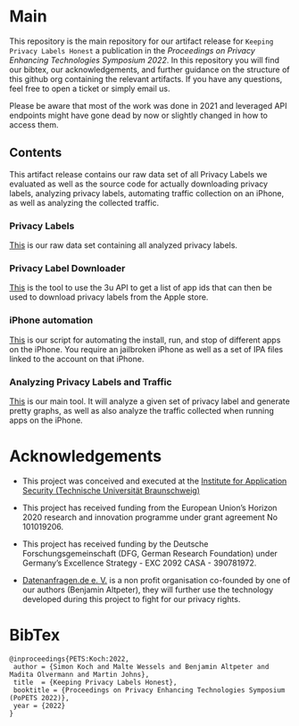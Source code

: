 # Main

This repository is the main repository for our artifact release for `Keeping Privacy Labels Honest` a publication in the *Proceedings on Privacy Enhancing Technologies Symposium 2022*.
In this repository you will find our bibtex, our acknowledgements, and further guidance on the structure of this github org containing the relevant artifacts. 
If you have any questions, feel free to open a ticket or simply email us.

Please be aware that most of the work was done in 2021 and leveraged API endpoints might have gone dead by now or slightly changed in how to access them. 

## Contents

This artifact release contains our raw data set of all Privacy Labels we evaluated as well as the source code for actually downloading privacy labels, analyzing privacy labels, automating traffic collection on an iPhone, as well as analyzing the collected traffic.

### Privacy Labels

[This](https://github.com/Keeping-Privacy-Labels-Honest/privacyLabels) is our raw data set containing all analyzed privacy labels.

### Privacy Label Downloader

[This](https://github.com/Keeping-Privacy-Labels-Honest/IndiaPaleAle) is the tool to use the 3u API to get a list of app ids that can then be used to download privacy labels from the Apple store.

### iPhone automation

[This](https://github.com/Keeping-Privacy-Labels-Honest/ios-app-analyzer) is our script for automating the install, run, and stop of different apps on the iPhone. You require an jailbroken iPhone as well as a set of IPA files linked to the account on that iPhone.

### Analyzing Privacy Labels and Traffic 

[This](https://github.com/Keeping-Privacy-Labels-Honest/ledeco) is our main tool. It will analyze a given set of privacy label and generate pretty graphs, as well as also analyze the traffic collected when running apps on the iPhone.


# Acknowledgements

- This project was conceived and executed at the [Institute for Application Security (Technische Universität Braunschweig)](https://www.tu-braunschweig.de/ias)

- This project has received funding from the European Union’s Horizon 2020 research and innovation  programme under grant agreement No 101019206.

- This project has received funding by the Deutsche Forschungsgemeinschaft (DFG, German Research Foundation) under Germany’s Excellence Strategy - EXC 2092 CASA - 390781972. 

- [Datenanfragen.de e. V.](https://www.datarequests.org) is a non profit organisation co-founded by one of our authors (Benjamin Altpeter), they will further use the technology developed during this project to fight for our privacy rights.


# BibTex
``` 
@inproceedings{PETS:Koch:2022,
 author = {Simon Koch and Malte Wessels and Benjamin Altpeter and Madita Olvermann and Martin Johns},
 title  = {Keeping Privacy Labels Honest},
 booktitle = {Proceedings on Privacy Enhancing Technologies Symposium (PoPETS 2022)},
 year = {2022}
}
```
